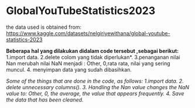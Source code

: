 # GlobalYouTubeStatistics2023
the data used is obtained from: https://www.kaggle.com/datasets/nelgiriyewithana/global-youtube-statistics-2023


**Beberapa hal yang dilakukan didalam code tersebut ,sebagai berikut:**
1.import data. 
2.delete colom yang tidak diperlukan*.
3.penanganan nilai Nan merubah nilai NaN menjadi : Other, 0,rata rata, nilai yang sering muncul.
4. menyimpan data yang sudah dibasihkan.

*Some of the things that are done in the code, as follows:
1.import data.
2. delete unnecessary columns().
3. Handling the Nan value changes the NaN value to: Other, 0, the average, the value that appears frequently.
4. Save the data that has been cleaned.*

